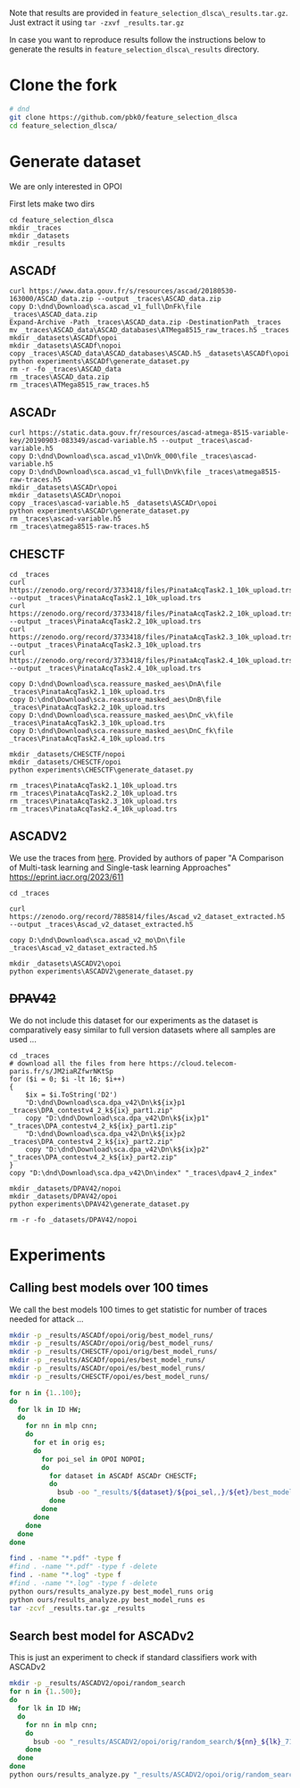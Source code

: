 

Note that results are provided in `feature_selection_dlsca\_results.tar.gz`. Just extract it using `tar -zxvf _results.tar.gz`

In case you want to reproduce results follow the instructions below to generate the results in `feature_selection_dlsca\_results` directory.

# Clone the fork

```bash
# dnd
git clone https://github.com/pbk0/feature_selection_dlsca
cd feature_selection_dlsca/
```

# Generate dataset

We are only interested in OPOI

First lets make two dirs

```pwsh
cd feature_selection_dlsca
mkdir _traces
mkdir _datasets
mkdir _results
```

## ASCADf

```pwsh
curl https://www.data.gouv.fr/s/resources/ascad/20180530-163000/ASCAD_data.zip --output _traces\ASCAD_data.zip
copy D:\dnd\Download\sca.ascad_v1_full\DnFk\file _traces\ASCAD_data.zip
Expand-Archive -Path _traces\ASCAD_data.zip -DestinationPath _traces
mv _traces\ASCAD_data\ASCAD_databases\ATMega8515_raw_traces.h5 _traces
mkdir _datasets\ASCADf\opoi
mkdir _datasets\ASCADf\nopoi
copy _traces\ASCAD_data\ASCAD_databases\ASCAD.h5 _datasets\ASCADf\opoi
python experiments\ASCADf\generate_dataset.py
rm -r -fo _traces\ASCAD_data
rm _traces\ASCAD_data.zip
rm _traces\ATMega8515_raw_traces.h5
```


## ASCADr

```pwsh
curl https://static.data.gouv.fr/resources/ascad-atmega-8515-variable-key/20190903-083349/ascad-variable.h5 --output _traces\ascad-variable.h5
copy D:\dnd\Download\sca.ascad_v1\DnVk_000\file _traces\ascad-variable.h5
copy D:\dnd\Download\sca.ascad_v1_full\DnVk\file _traces\atmega8515-raw-traces.h5
mkdir _datasets\ASCADr\opoi
mkdir _datasets\ASCADr\nopoi
copy _traces\ascad-variable.h5 _datasets\ASCADr\opoi
python experiments\ASCADr\generate_dataset.py
rm _traces\ascad-variable.h5
rm _traces\atmega8515-raw-traces.h5
```


## CHESCTF

```pwsh
cd _traces
curl https://zenodo.org/record/3733418/files/PinataAcqTask2.1_10k_upload.trs --output _traces\PinataAcqTask2.1_10k_upload.trs
curl https://zenodo.org/record/3733418/files/PinataAcqTask2.2_10k_upload.trs --output _traces\PinataAcqTask2.2_10k_upload.trs
curl https://zenodo.org/record/3733418/files/PinataAcqTask2.3_10k_upload.trs --output _traces\PinataAcqTask2.3_10k_upload.trs
curl https://zenodo.org/record/3733418/files/PinataAcqTask2.4_10k_upload.trs --output _traces\PinataAcqTask2.4_10k_upload.trs

copy D:\dnd\Download\sca.reassure_masked_aes\DnA\file _traces\PinataAcqTask2.1_10k_upload.trs
copy D:\dnd\Download\sca.reassure_masked_aes\DnB\file _traces\PinataAcqTask2.2_10k_upload.trs
copy D:\dnd\Download\sca.reassure_masked_aes\DnC_vk\file _traces\PinataAcqTask2.3_10k_upload.trs
copy D:\dnd\Download\sca.reassure_masked_aes\DnC_fk\file _traces\PinataAcqTask2.4_10k_upload.trs

mkdir _datasets/CHESCTF/nopoi
mkdir _datasets/CHESCTF/opoi
python experiments\CHESCTF\generate_dataset.py

rm _traces\PinataAcqTask2.1_10k_upload.trs
rm _traces\PinataAcqTask2.2_10k_upload.trs
rm _traces\PinataAcqTask2.3_10k_upload.trs
rm _traces\PinataAcqTask2.4_10k_upload.trs
```


## ASCADV2

We use the traces from [here](https://zenodo.org/record/7885814). 
Provided by authors of paper "A Comparison of Multi-task learning and Single-task learning Approaches"
https://eprint.iacr.org/2023/611

```pwsh
cd _traces

curl https://zenodo.org/record/7885814/files/Ascad_v2_dataset_extracted.h5 --output _traces\Ascad_v2_dataset_extracted.h5

copy D:\dnd\Download\sca.ascad_v2_mo\Dn\file _traces\Ascad_v2_dataset_extracted.h5

mkdir _datasets\ASCADV2\opoi
python experiments\ASCADV2\generate_dataset.py
```

## ~~DPAV42~~

We do not include this dataset for our experiments as the dataset is comparatively easy similar to full version datasets where all samples are used ...

```pwsh
cd _traces
# download all the files from here https://cloud.telecom-paris.fr/s/JM2iaRZfwrNKtSp
for ($i = 0; $i -lt 16; $i++)
{
    $ix = $i.ToString('D2')
    "D:\dnd\Download\sca.dpa_v42\Dn\k${ix}p1 _traces\DPA_contestv4_2_k${ix}_part1.zip"
    copy "D:\dnd\Download\sca.dpa_v42\Dn\k${ix}p1" "_traces\DPA_contestv4_2_k${ix}_part1.zip"
    "D:\dnd\Download\sca.dpa_v42\Dn\k${ix}p2 _traces\DPA_contestv4_2_k${ix}_part2.zip"
    copy "D:\dnd\Download\sca.dpa_v42\Dn\k${ix}p2" "_traces\DPA_contestv4_2_k${ix}_part2.zip"
}
copy "D:\dnd\Download\sca.dpa_v42\Dn\index" "_traces\dpav4_2_index"

mkdir _datasets/DPAV42/nopoi
mkdir _datasets/DPAV42/opoi
python experiments\DPAV42\generate_dataset.py

rm -r -fo _datasets/DPAV42/nopoi
```


# Experiments

## Calling best models over 100 times

We call the best models 100 times to get statistic for number of traces needed for attack ...

```bash
mkdir -p _results/ASCADf/opoi/orig/best_model_runs/
mkdir -p _results/ASCADr/opoi/orig/best_model_runs/
mkdir -p _results/CHESCTF/opoi/orig/best_model_runs/
mkdir -p _results/ASCADf/opoi/es/best_model_runs/
mkdir -p _results/ASCADr/opoi/es/best_model_runs/
mkdir -p _results/CHESCTF/opoi/es/best_model_runs/

for n in {1..100}; 
do
  for lk in ID HW;
  do
    for nn in mlp cnn;
    do 
      for et in orig es;
      do
        for poi_sel in OPOI NOPOI;
        do
          for dataset in ASCADf ASCADr CHESCTF;
          do
            bsub -oo "_results/${dataset}/${poi_sel,,}/${et}/best_model_runs/${nn}_${lk}_${n}.log" python experiments/${dataset}/test_best_models.py ${lk} ${nn} ${poi_sel} ${et} ${n}
          done
        done
      done
    done
  done
done

find . -name "*.pdf" -type f
#find . -name "*.pdf" -type f -delete
find . -name "*.log" -type f
#find . -name "*.log" -type f -delete
python ours/results_analyze.py best_model_runs orig
python ours/results_analyze.py best_model_runs es
tar -zcvf _results.tar.gz _results

```




## Search best model for ASCADv2

This is just an experiment to check if standard classifiers work with ASCADv2

```bash
mkdir -p _results/ASCADV2/opoi/random_search
for n in {1..500}; 
do
  for lk in ID HW;
  do 
    for nn in mlp cnn;
    do
      bsub -oo "_results/ASCADV2/opoi/orig/random_search/${nn}_${lk}_7181_${n}.log" python experiments/ASCADV2/random_search.py ${lk} ${nn} OPOI 7181 True 0 ${n}
    done
  done
done
python ours/results_analyze.py "_results/ASCADV2/opoi/orig/random_search"
```
